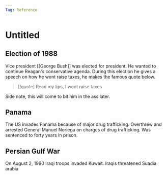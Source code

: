 ```yaml
---
Tag: Reference
---
```

# Untitled
## Election of 1988
Vice president [[George Bush]] was elected for president. He wanted to continue Reagan's conservative agenda. During this election he gives a speech on how he wont raise taxes, he makes the famous quote below.
> [!quote]
> Read my lips, I wont raise taxes

Side note, this will come to bit him in the ass later.

## Panama
The US invades Panama because of major drug trafficking. Overthrew and arrested General Manuel Noriega on charges of drug trafficking. Was sentenced to forty years in prison.

## Persian Gulf War
On August 2, 1990 Iraqi troops invaded Kuwait. Iraqis threatened Suadia arabia
